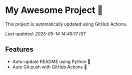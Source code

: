 # My Awesome Project 🚀

This project is automatically updated using GitHub Actions.

_Last updated: 2025-05-14 14:49:17 IST_

## Features
- Auto-update README using Python 🐍
- Auto Git push with GitHub Actions 🤖
